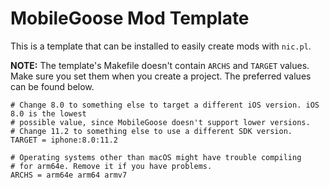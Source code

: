 # MobileGoose Mod Template

This is a template that can be installed to easily create mods with `nic.pl`.

**NOTE:** The template's Makefile doesn't contain `ARCHS` and `TARGET` values. Make sure you set them when you create a project. The preferred values can be found below.

```
# Change 8.0 to something else to target a different iOS version. iOS 8.0 is the lowest
# possible value, since MobileGoose doesn't support lower versions.
# Change 11.2 to something else to use a different SDK version.
TARGET = iphone:8.0:11.2

# Operating systems other than macOS might have trouble compiling
# for arm64e. Remove it if you have problems.
ARCHS = arm64e arm64 armv7
```